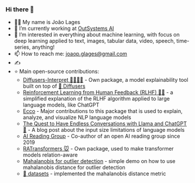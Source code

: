 ### Hi there 👋

- 🙋‍♂️ My name is João Lages
- 👷‍ I’m currently working at [OutSystems AI](https://www.outsystems.com/ai/)
- 🌱 I’m interested in everything about machine learning, with focus on deep learning applied to text, images, tabular data, video, speech, time-series, anything!
- 📫 How to reach me: joaop.glages@gmail.com
- ✍️
- ⭐ Main open-source contributions:
  - [Diffusers-Interpret 🤗🧨🕵️‍♀️](https://github.com/JoaoLages/diffusers-interpret)  - Own package, a model explainability tool built on top of [🤗 Diffusers](https://github.com/huggingface/diffusers)
  - [Reinforcement Learning from Human Feedback (RLHF) 🙋‍♂️](https://gist.github.com/JoaoLages/c6f2dfd13d2484aa8bb0b2d567fbf093) - a simplified explanation of the RLHF algorithm applied to large language models, like ChatGPT
  - [Ecco](https://github.com/jalammar/ecco) - Major contributions to this package that is used to explain, analyze, and visualize NLP language models
  - [The Quest to Have Endless Conversations with Llama and ChatGPT 📝](https://medium.com/@joaolages/the-quest-to-have-endless-conversations-with-llama-and-chatgpt-%EF%B8%8F-81360b9b34b2) - A blog post about the input size limitations of language models
  - [AI Reading Group](https://outsystems-ai-reading-group.github.io/) - Co-author of an open AI reading group since 2019
  - [RATransformers 🐭](https://github.com/JoaoLages/RATransformers) - Own package, used to make transformer models relation-aware
  - [Mahalanobis for outlier detection](https://gistpreview.github.io/?3cc5c28c69d21cb5278fa39e91f1da05) - simple demo on how to use mahalanobis distance for outlier detection
  - [🤗 datasets](https://github.com/huggingface/datasets) - implemented the mahalanobis distance metric
  

<!--
**JoaoLages/JoaoLages** is a ✨ _special_ ✨ repository because its `README.md` (this file) appears on your GitHub profile.

Here are some ideas to get you started:

- 🔭 I’m currently working on ...
- 🌱 I’m currently learning ...
- 👯 I’m looking to collaborate on ...
- 🤔 I’m looking for help with ...
- 💬 Ask me about ...
- 📫 How to reach me: ...
- 😄 Pronouns: ...
- ⚡ Fun fact: ...
-->
